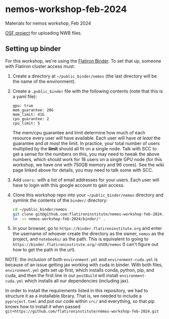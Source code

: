 # nemos-workshop-feb-2024

Materials for nemos workshop, Feb 2024

[OSF project](https://osf.io/5crqj/) for uploading NWB files.

## Setting up binder

For this workshop, we're using the [Flatiron
Binder](https://wiki.flatironinstitute.org/SCC/BinderHub). To set that up,
someone with Flatiron cluster access must:

1. Create a directory at `~/public_binder/nemos` (the last directory will be the
   name of the environment).
2. Create a `.public_binder` file with the following contents (note that this is a yaml file):
   ```
   gpu: true
   mem_guarantee: 20G
   mem_limit: 41G
   cpu_guarantee: 2
   cpu_limit: 5
   ```
   
   The mem/cpu guarantee and limit determine how much of each resource every
   user will have available. Each user will have *at least* the guarantee and
   *at most* the limit. In practice, your total number of users multiplied by
   the **limit** should all fit on a single node. Talk with SCC to get a sense
   for the numbers on this, you may need to tweak the above numbers, which
   should work for 18 users on a single GPU node (for this workshop, we have one
   with 750GB memory and 96 cores). See the wiki page linked above for details,
   you may need to talk some with SCC.
   
3. Add `users:` with a list of email addresses for your users. Each user will
   have to login with this google account to gain access.
   
4. Clone this workshop repo into your `~/public_binder/nemos` directory and
   symlink the contents of the `binder/` directory:
   
   ```bash
   cd ~/public_binder/nemos
   git clone git@github.com:flatironinstitute/nemos-workshop-feb-2024.git
   ln -sv nemos-workshop-feb-2024/binder/* .
   ```

5. In your browser, go to `https://binder.flatironinstitute.org` and enter the
   username of whoever create the directory as the owner, `nemos` as the
   project, and `notebooks/` as the path. This is equivalent to going to
   `https://binder.flatironinstitute.org/~USER/nemos` (I can't figure out how to
   get the path in the url).

NOTE: the inclusion of both `environment.yml` and `environment-cuda.yml` is
because of an issue getting jax working with cuda in binder. With both files,
`environment.yml` gets set up first, which installs conda, python, pip, and
cuda, and then the first line in our `postBuild` will install
`environment-cuda.yml` which installs all our dependencies (including jax).

In order to install the requirements listed in this repository, we had to
structure it as a installable library. That is, we needed to include a
`pyproject.toml` and put our code within `src/` and everything, so that pip
knows how to install it when passed
`git+https://github.com/flatironinstitute/nemos-workshop-feb-2024.git`
